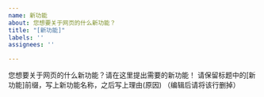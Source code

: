 ```yaml
---
name: 新功能
about: 您想要关于网页的什么新功能？
title: "[新功能]"
labels: ''
assignees: ''

---
```


您想要关于网页的什么新功能？请在这里提出需要的新功能！
请保留标题中的[新功能]前缀，写上新功能名称，之后写上理由(原因)
（编辑后请将该行删掉）
